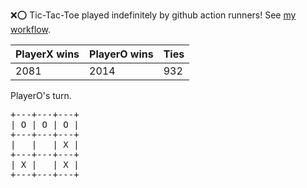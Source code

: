 :x::o: Tic-Tac-Toe played indefinitely by github action runners! See [my workflow](.github/workflows/play.yaml).

|PlayerX wins|PlayerO wins|Ties|
|-|-|-|
|2081|2014|932|

PlayerO's turn.

<pre>
+---+---+---+
| O | O | O |
+---+---+---+
|   |   | X |
+---+---+---+
| X |   | X |
+---+---+---+
</pre>